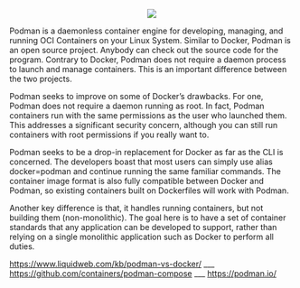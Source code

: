 <p align="center"><img src="https://podman.io/images/podman.svg" /></p>

Podman is a daemonless container engine for developing, managing, and running OCI Containers on your Linux System. Similar to Docker, Podman is an open source project. Anybody can check out the source code for the program. Contrary to Docker, Podman does not require a daemon process to launch and manage containers. This is an important difference between the two projects.

Podman seeks to improve on some of Docker’s drawbacks. For one, Podman does not require a daemon running as root. In fact, Podman containers run with the same permissions as the user who launched them. This addresses a significant security concern, although you can still run containers with root permissions if you really want to.

Podman seeks to be a drop-in replacement for Docker as far as the CLI is concerned. The developers boast that most users can simply use alias docker=podman and continue running the same familiar commands. The container image format is also fully compatible between Docker and Podman, so existing containers built on Dockerfiles will work with Podman.

Another key difference is that, it handles running containers, but not building them (non-monolithic). The goal here is to have a set of container standards that any application can be developed to support, rather than relying on a single monolithic application such as Docker to perform all duties.

https://www.liquidweb.com/kb/podman-vs-docker/ ___ https://github.com/containers/podman-compose ___ https://podman.io/
